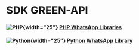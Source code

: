 # SDK GREEN-API

#### ![PHP](https://www.php.net/images/logos/php-logo.svg){width="25"} [PHP WhatsApp Libraries](../sdk/php/index.md)
#### ![Python](https://s3.dualstack.us-east-2.amazonaws.com/pythondotorg-assets/media/files/python-logo-only.svg){width="25"} [Python WhatsApp Library](../sdk/python/index.md)






